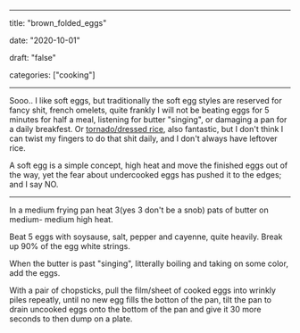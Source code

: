 
---

title: "brown\_folded\_eggs"

date: "2020-10-01"

draft: "false"

categories: ["cooking"]

---

Sooo.. I like soft eggs, but traditionally the soft egg styles are reserved for fancy shit, french omelets, quite frankly I will not be beating eggs for 5 minutes for half a meal, listening for butter "singing", or damaging a pan for a daily breakfest. Or [tornado/dressed rice](https://www.youtube.com/watch?v=ZCh1gnN_j-g), also fantastic, but I don't think I can twist my fingers to do that shit daily, and I don't always have leftover rice.

A soft egg is a simple concept, high heat and move the finished eggs out of the way, yet the fear about undercooked eggs has pushed it to the edges; and I say NO.

---

In a medium frying pan heat 3(yes 3 don't be a snob) pats of butter on medium- medium high heat.

Beat 5 eggs with soysause, salt, pepper and cayenne, quite heavily. Break up 90% of the egg white strings.

When the butter is past "singing", litterally boiling and taking on some color, add the eggs.

With a pair of chopsticks, pull the film/sheet of cooked eggs into wrinkly piles repeatly, until no new egg fills the botton of the pan, tilt the pan to drain uncooked eggs onto the bottom of the pan and give it 30 more seconds to then dump on a plate. 

